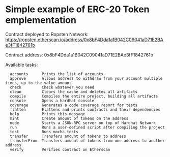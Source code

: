 # Simple example of ERC-20 Token emplementation

Contract deployed to Ropsten Network:
https://ropsten.etherscan.io/address/0x8bF4Dda1a1B042C09041aD71E2BAe3fF1842761b

Contract address:
0x8bF4Dda1a1B042C09041aD71E2BAe3fF1842761b

Available tasks:
``` shell
  accounts    	Prints the list of accounts
  approve     	Allows address to withdraw from your account multiple times, up to the value amount
  check       	Check whatever you need
  clean       	Clears the cache and deletes all artifacts
  compile     	Compiles the entire project, building all artifacts
  console     	Opens a hardhat console
  coverage    	Generates a code coverage report for tests
  flatten     	Flattens and prints contracts and their dependencies
  help        	Prints this message
  mint        	Create amount of tokens on the address
  node        	Starts a JSON-RPC server on top of Hardhat Network
  run         	Runs a user-defined script after compiling the project
  test        	Runs mocha tests
  transfer    	Transfers amount of tokens to address
  transferFrom	Transfers amount of tokens from one address to another address
  verify      	Verifies contract on Etherscan
  ```
